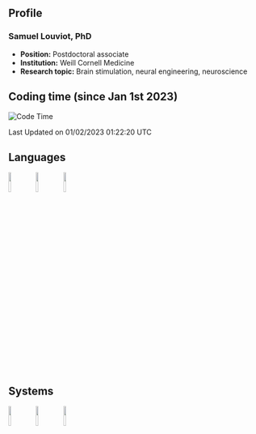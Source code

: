 ## Profile
### Samuel Louviot, PhD
- **Position:** Postdoctoral associate
- **Institution:** Weill Cornell Medicine
- **Research topic:** Brain stimulation, neural engineering, neuroscience

## Coding time (since Jan 1st 2023)

<!--START_SECTION:waka-->
![Code Time](http://img.shields.io/badge/Code%20Time-114%20hrs%2019%20mins-blue)

 Last Updated on 01/02/2023 01:22:20 UTC
 
<!--END_SECTION:waka-->

## Languages
<code><img width="10%" src="https://www.vectorlogo.zone/logos/python/python-icon.svg"></code>
<code><img width="10%" src="https://www.vectorlogo.zone/logos/gnu_bash/gnu_bash-icon.svg"></code>
<code><img width="10%" src="https://www.vectorlogo.zone/logos/git-scm/git-scm-icon.svg"></code>

## Systems
<code><img width="10%" src="https://www.vectorlogo.zone/logos/linux/linux-icon.svg"></code>
<code><img width="10%" src="https://cdn.worldvectorlogo.com/logos/mac-os-2.svg"></code>
<code><img width="10%" src="https://www.vectorlogo.zone/logos/microsoft/microsoft-icon.svg"></code>
